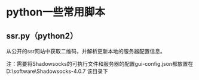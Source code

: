 # python一些常用脚本
## ssr.py（python2）
从公开的ssr网站中获取二维码，并解析更新本地的服务器配置信息。

注：需要将Shadowsocks的可执行文件和服务器的配置gui-config.json都放置在 D:\software\Shadowsocks-4.0.7  该目录下